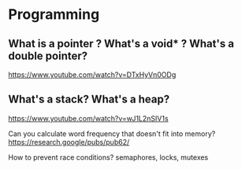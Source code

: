 # Programming 
## What is a pointer ? What's a void* ? What's a double pointer?
https://www.youtube.com/watch?v=DTxHyVn0ODg

## What's a stack? What's a heap?
https://www.youtube.com/watch?v=wJ1L2nSIV1s

Can you calculate word frequency that doesn't fit into memory?
https://research.google/pubs/pub62/


How to prevent race conditions? semaphores, locks, mutexes